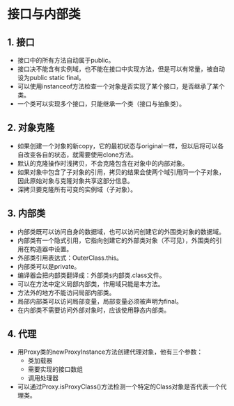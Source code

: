 # 接口与内部类
## 1. 接口
- 接口中的所有方法自动属于public。
- 接口决不能含有实例域，也不能在接口中实现方法，但是可以有常量，被自动设为public static final。	
- 可以使用instanceof方法检查一个对象是否实现了某个接口，是否继承了某个类。
- 一个类可以实现多个接口，只能继承一个类（接口与抽象类）。

## 2. 对象克隆
- 如果创建一个对象的新copy，它的最初状态与original一样，但以后将可以各自改变各自的状态，就需要使用clone方法。
- 默认的克隆操作时浅拷贝，不会克隆包含在对象中的内部对象。
- 如果对象中包含了子对象的引用，拷贝的结果会使两个域引用同一个子对象，因此原始对象与克隆对象共享这部分信息。
- 深拷贝要克隆所有可变的实例域（子对象）。

## 3. 内部类
- 内部类既可以访问自身的数据域，也可以访问创建它的外围类对象的数据域。
- 内部类有一个隐式引用，它指向创建它的外部类对象（不可见），外围类的引用在构造器中设置。
- 外部类引用表达式：OuterClass.this。
- 内部类可以是private。
- 编译器会把内部类翻译成：外部类`$`内部类.class文件。
- 可以在方法中定义局部内部类，作用域只能是本方法。
- 方法外的地方不能访问局部内部类。
- 局部内部类可以访问局部变量，局部变量必须被声明为final。
- 在内部类不需要访问外部对象时，应该使用静态内部类。

## 4. 代理
- 用Proxy类的newProxyInstance方法创建代理对象，他有三个参数：
	- 类加载器
	- 需要实现的接口数组
	- 调用处理器
- 可以通过Proxy.isProxyClass()方法检测一个特定的Class对象是否代表一个代理类。
